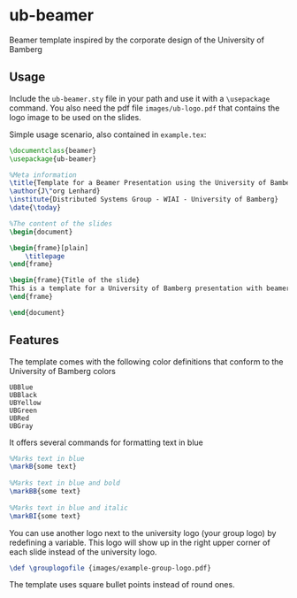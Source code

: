 # ub-beamer

Beamer template inspired by the corporate design of the University of Bamberg

## Usage

Include the `ub-beamer.sty` file in your path and use it with a `\usepackage` command.
You also need the pdf file `images/ub-logo.pdf` that contains the logo image to be used on the slides.

Simple usage scenario, also contained in `example.tex`:

```tex
\documentclass{beamer}
\usepackage{ub-beamer}

%Meta information
\title{Template for a Beamer Presentation using the University of Bamberg Corporate Design}
\author{J\"org Lenhard}
\institute{Distributed Systems Group - WIAI - University of Bamberg}
\date{\today}

%The content of the slides
\begin{document}

\begin{frame}[plain]
	\titlepage
\end{frame}

\begin{frame}{Title of the slide}
This is a template for a University of Bamberg presentation with beamer
\end{frame}

\end{document}
```
	
## Features
The template comes with the following color definitions that conform to the University of Bamberg colors

	UBBlue
	UBBlack
	UBYellow
	UBGreen
	UBRed
	UBGray
	
It offers several commands for formatting text in blue 

```tex
%Marks text in blue
\markB{some text}
 	
%Marks text in blue and bold
\markBB{some text}
 	
%Marks text in blue and italic
\markBI{some text}
```
 	
You can use another logo next to the university logo (your group logo) by redefining a variable.
This logo will show up in the right upper corner of each slide instead of the university logo.

```tex
\def \grouplogofile {images/example-group-logo.pdf}
```
	
The template uses square bullet points instead of round ones.